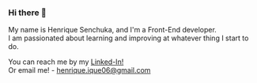### Hi there 👋

My name is Henrique Senchuka, and I'm a Front-End developer. <br>
I am passionated about learning and improving at whatever thing I start to do.

You can reach me by my [Linked-In!](https://www.linkedin.com/in/henrique-senchuka-3a40b8277/) <br>
Or email me! - <a href="mailto:henrique.ique06@gmail.com">henrique.ique06@gmail.com</a>

